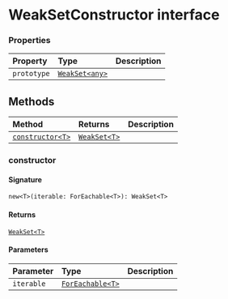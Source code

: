 # WeakSetConstructor interface










### Properties

| Property	   | Type	| Description|
|:-------------|:-------|:-----------|
|`prototype`      | [`WeakSet<any>`](WeakSet.md) |  |




## Methods

| Method	   |  Returns	| Description|
|:-------------|:-------|:-----------|
|[`constructor<T>`](#constructor<t>)      | [`WeakSet<T>`](WeakSet.md) |  |



### constructor<T>



#### Signature
`new<T>(iterable: ForEachable<T>): WeakSet<T>`

#### Returns
[`WeakSet<T>`](WeakSet.md)

#### Parameters


| Parameter	   | Type    | Description |
|:-------------|:---------------|:------------|
| `iterable`    | [`ForEachable<T>`](ForEachable.md) |  |

